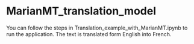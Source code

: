 # MarianMT_translation_model
You can follow the steps in Translation_example_with_MarianMT.ipynb to run the application.
The text is translated form English into French.

